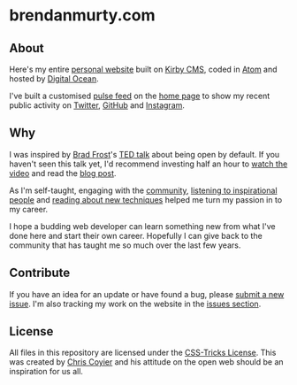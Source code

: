 brendanmurty.com
=======

## About ##

Here's my entire [personal website](http://brendanmurty.com) built on [Kirby CMS](https://github.com/bastianallgeier/kirbycms), coded in [Atom](https://atom.io/) and hosted by [Digital Ocean](http://digitalocean.com).

I've built a customised [pulse feed](https://github.com/brendanmurty/website/tree/master/site/snippets/libs_list.php#L3) on the [home page](https://github.com/brendanmurty/website/tree/master/site/templates/home.php#L9) to show my recent public activity on [Twitter](https://twitter.com/brendanmurty), [GitHub](https://github.com/brendanmurty) and [Instagram](https://instagram.com/brendan.murty).

## Why ##

I was inspired by [Brad Frost](https://github.com/bradfrost)'s [TED talk](https://twitter.com/brad_frost/status/476515058738925568) about being open by default. If you haven't seen this talk yet, I'd recommend investing half an hour to [watch the video](https://www.youtube.com/watch?v=7rW9vTrN6OU) and read the [blog post](http://bradfrostweb.com/blog/post/creative-exhaust/).

As I'm self-taught, engaging with the [community](https://twitter.com/brendanmurty/lists/web-design/members), [listening to inspirational people](http://boagworld.com/show) and [reading about new techniques](https://signalvnoise.com/programming) helped me turn my passion in to my career.

I hope a budding web developer can learn something new from what I've done here and start their own career. Hopefully I can give back to the community that has taught me so much over the last few years.

## Contribute ##

If you have an idea for an update or have found a bug, please [submit a new issue](https://github.com/brendanmurty/website/issues/new?assignee=brendanmurty). I'm also tracking my work on the website in the [issues section](https://github.com/brendanmurty/website/issues).

## License ##

All files in this repository are licensed under the [CSS-Tricks License](https://github.com/brendanmurty/website/tree/master/license.md). This was created by [Chris Coyier](https://github.com/chriscoyier/) and his attitude on the open web should be an inspiration for us all.
